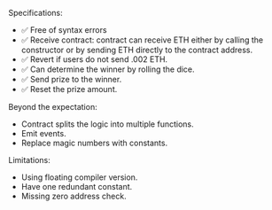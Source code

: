 Specifications:
- ✅ Free of syntax errors
- ✅ Receive contract: contract can receive ETH either by calling the constructor or by sending ETH directly to the contract address.
- ✅ Revert if users do not send .002 ETH.
- ✅ Can determine the winner by rolling the dice.
- ✅ Send prize to the winner.
- ✅ Reset the prize amount.

Beyond the expectation:
- Contract splits the logic into multiple functions.
- Emit events.
- Replace magic numbers with constants.

Limitations:
- Using floating compiler version.
- Have one redundant constant.
- Missing zero address check.